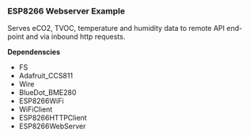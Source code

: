 ### ESP8266 Webserver Example

Serves eCO2, TVOC, temperature and humidity data to remote API end-point and via inbound http requests.

**Dependenscies**

- FS
- Adafruit_CCS811
- Wire
- BlueDot_BME280
- ESP8266WiFi
- WiFiClient
- ESP8266HTTPClient
- ESP8266WebServer
